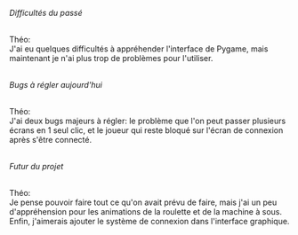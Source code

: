 *Difficultés du passé*

</br>Théo:
</br>J'ai eu quelques difficultés à appréhender l'interface de Pygame, mais maintenant je n'ai plus trop de problèmes pour l'utiliser.


</br>*Bugs à régler aujourd'hui*

</br>Théo:
</br>J'ai deux bugs majeurs à régler: le problème que l'on peut passer plusieurs écrans en 1 seul clic, et le joueur qui reste bloqué sur l'écran de connexion après s'être connecté.


</br>*Futur du projet*

</br>Théo:
</br>Je pense pouvoir faire tout ce qu'on avait prévu de faire, mais j'ai un peu d'appréhension pour les animations de la roulette et de la machine à sous. Enfin, j'aimerais ajouter le système de connexion dans l'interface graphique.
